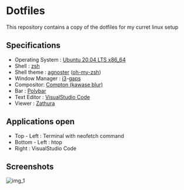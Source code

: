 # Dotfiles

This repository contains a copy of the dotfiles for my curret linux setup

## Specifications

* Operating System : [Ubuntu 20.04 LTS x86_64](https://ubuntu.com/download/desktop)
* Shell : [zsh](https://github.com/ohmyzsh/ohmyzsh/wiki/Installing-ZSH)
* Shell theme : [agnoster](https://github.com/agnoster/agnoster-zsh-theme) ([oh-my-zsh](https://ohmyz.sh/))
* Window Manager : [i3](https://i3wm.org/)-[gaps](https://github.com/Airblader/i3)
* Compositor: [Compton (kawase blur)](https://manpages.ubuntu.com/manpages/bionic/en/man1/compton.1.html)
* Bar : [Polybar](https://github.com/polybar/polybar)
* Text Editor : [VisualStudio Code](https://code.visualstudio.com/)
* Viewer : [Zathura](https://pwmt.org/projects/zathura/)

## Applications open

* Top - Left : Terminal with neofetch command
* Bottom - Left : htop
* Right : VisualStudio Code

## Screenshots

![img_1](https://github.com/vini7148/dotfiles/blob/master/ScreenShots/1588898988_0619_08.05.2020_1920x1080.png)